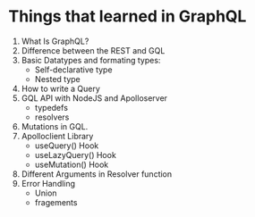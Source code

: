 # Things that learned in GraphQL
1. What Is GraphQL?
2. Difference between the REST and GQL
3. Basic Datatypes and formating types:
   -  Self-declarative type
   -  Nested type
4. How to write a Query
5. GQL API with NodeJS and Apolloserver
     -  typedefs
     -  resolvers
7. Mutations in GQL.
8. Apolloclient Library
   - useQuery() Hook
   - useLazyQuery() Hook
   - useMutation() Hook
9. Different Arguments in Resolver function
10. Error Handling
    - Union
    - fragements   
   

